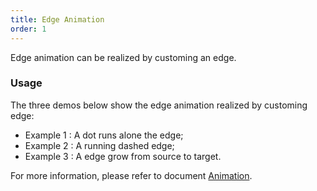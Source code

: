 ```yaml
---
title: Edge Animation
order: 1
---
```


Edge animation can be realized by customing an edge.

### Usage

The three demos below show the edge animation realized by customing edge:

- Example 1 : A dot runs alone the edge;
- Example 2 : A running dashed edge;
- Example 3 : A edge grow from source to target.

For more information, please refer to document [Animation](/zh/docs/manual/advanced/animation).
